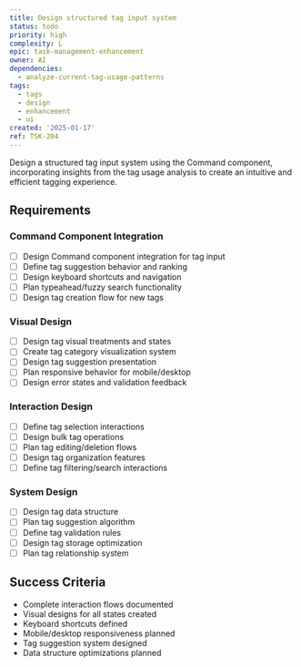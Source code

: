 ```yaml
---
title: Design structured tag input system
status: todo
priority: high
complexity: L
epic: task-management-enhancement
owner: AI
dependencies:
  - analyze-current-tag-usage-patterns
tags:
  - tags
  - design
  - enhancement
  - ui
created: '2025-01-17'
ref: TSK-204
---
```


Design a structured tag input system using the Command component, incorporating insights from the tag usage analysis to create an intuitive and efficient tagging experience.

## Requirements

### Command Component Integration
- [ ] Design Command component integration for tag input
- [ ] Define tag suggestion behavior and ranking
- [ ] Design keyboard shortcuts and navigation
- [ ] Plan typeahead/fuzzy search functionality
- [ ] Design tag creation flow for new tags

### Visual Design
- [ ] Design tag visual treatments and states
- [ ] Create tag category visualization system
- [ ] Design tag suggestion presentation
- [ ] Plan responsive behavior for mobile/desktop
- [ ] Design error states and validation feedback

### Interaction Design
- [ ] Define tag selection interactions
- [ ] Design bulk tag operations
- [ ] Plan tag editing/deletion flows
- [ ] Design tag organization features
- [ ] Define tag filtering/search interactions

### System Design
- [ ] Design tag data structure
- [ ] Plan tag suggestion algorithm
- [ ] Define tag validation rules
- [ ] Design tag storage optimization
- [ ] Plan tag relationship system

## Success Criteria
- Complete interaction flows documented
- Visual designs for all states created
- Keyboard shortcuts defined
- Mobile/desktop responsiveness planned
- Tag suggestion system designed
- Data structure optimizations planned 

